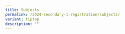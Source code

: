 ```yaml
---
title: Subjects
permalink: /2024-secondary-1-registration/subjects/
variant: tiptap
description: ""
---
```

